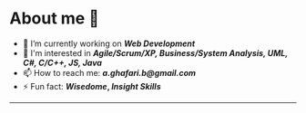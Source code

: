  # About me 👋 

- 🔭 I’m currently working on **_Web Development_**
- 💬 I'm interested in **_Agile/Scrum/XP, Business/System Analysis, UML, C#, C/C++, JS, Java_**
- 📫 How to reach me: **_a.ghafari.b@gmail.com_** 
- ⚡ Fun fact: **_Wisedome_, _Insight Skills_**
---

